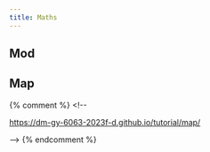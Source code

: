 ```yaml
---
title: Maths
---
```

## Mod

## Map
{% comment %} <!--

https://dm-gy-6063-2023f-d.github.io/tutorial/map/

--> {% endcomment %}

